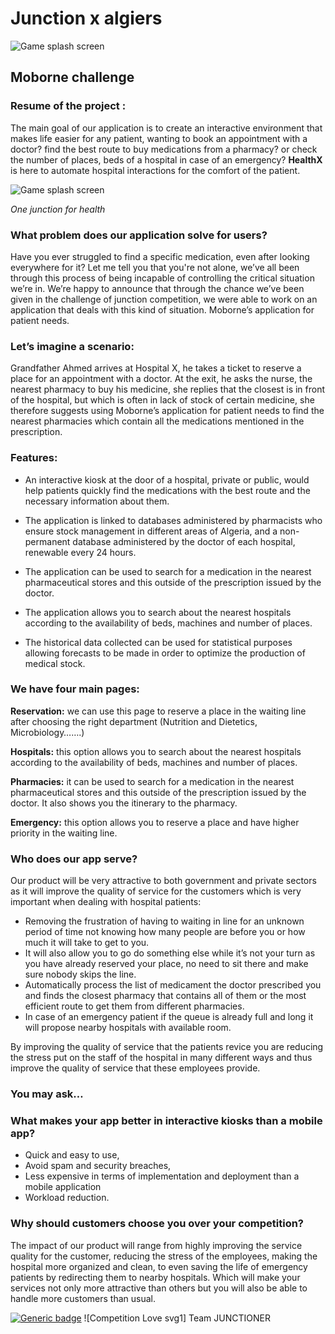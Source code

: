 # Junction x algiers
![Game splash screen](https://www.pixenli.com/image/UmjSNoqf)
## Moborne challenge


### Resume of the project :

The main goal of our application is to create an interactive environment that makes life easier for any patient, wanting to book an appointment with a doctor? find the best route to buy medications  from a pharmacy? or check the number of places, beds of a hospital in case of an emergency?  **HealthX** is here to automate hospital interactions for the comfort of the patient.

![Game splash screen](https://www.pixenli.com/image/0cQN-q23)

*One junction for health*

### What problem does our application solve for users?

Have you ever struggled to find a specific medication, even after looking everywhere for it? Let me tell you that you're not alone, we’ve all been through this process of being incapable of controlling the critical situation we’re in.
We’re happy to announce that through the chance we’ve been given in the challenge of junction competition, we were able to work on an application that deals with this kind of situation. Moborne’s application for patient needs.

### Let’s imagine a scenario:

Grandfather Ahmed arrives at Hospital X, he takes a ticket to reserve a place for an appointment with a doctor. At the exit, he asks the nurse, the nearest pharmacy to buy his medicine, she replies that the closest is in front of the hospital, but which is often in lack of stock of certain medicine, she therefore suggests using Moborne’s application for patient needs to find the nearest pharmacies which contain all the medications mentioned in the prescription. 





### Features:

* An interactive kiosk at the door of a hospital, private or public, would help patients quickly find the medications with the best route and the necessary information about them.

* The application is linked to databases administered by pharmacists who  ensure stock management in different areas of Algeria, and a non-permanent database administered by the doctor of each hospital, renewable every 24 hours. 

* The application can be used to search for a medication in the nearest pharmaceutical stores and this outside of the prescription issued by the doctor. 

* The application allows you to search about the nearest hospitals according to the availability of beds, machines and number of places.

* The historical data collected can be used for statistical purposes allowing forecasts to be made in order to optimize the production of medical stock. 

### We have four main pages:
**Reservation:** we can use this page to reserve a place in the waiting line after choosing the right department (Nutrition and Dietetics, Microbiology…….)

**Hospitals:** this option allows you to search about the nearest hospitals according to the availability of beds, machines and number of places.

**Pharmacies:** it can be used to search for a medication in the nearest pharmaceutical stores and this outside of the prescription issued by the doctor. It also shows you the itinerary to the pharmacy.

**Emergency:** this option allows you to reserve a place and have higher priority in the waiting line.

### Who does our app serve?

Our product will be very attractive to both government and private sectors 
as it will improve the quality of service for the customers which is very important when dealing with hospital patients:

* Removing the frustration of having to waiting in line for an unknown period of time not knowing how many people are before you or how much it will take to get to you.
* It will also allow you to go do something else while it’s not your turn as you have already reserved your place, no need to sit there and make sure nobody skips the line.
* Automatically process the list of medicament the doctor prescribed you and finds the closest pharmacy that contains all of them or the most efficient route to get them from different pharmacies.
* In case of an emergency patient if the queue is already full and long it will propose nearby hospitals with available room.

By improving the quality of service that the patients revice you are reducing the stress put on the staff of the hospital in many different ways and thus improve the quality of service that these employees provide.


### You may ask…
### What makes your app better in interactive kiosks than a mobile app?

* Quick and easy to use, 
* Avoid spam and security breaches,
* Less expensive in terms of implementation and deployment than a mobile application 
* Workload reduction.

### Why should customers choose you over your competition?

The impact of our product will range from highly improving the service quality for the customer, reducing the stress of the employees, making the hospital more organized and clean, to even saving the life of emergency patients by redirecting them to nearby hospitals. Which will make your services not only more attractive than others but you will also be able to handle more customers than usual. 

[![Generic badge](https://img.shields.io/badge/Made%20With-Love-FF1493.svg)](https://shields.io/) ![Competition Love svg1] Team JUNCTIONER
